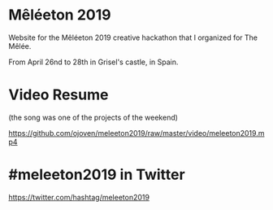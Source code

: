 Mêléeton 2019
=============================================

Website for the Mêléeton 2019 creative hackathon that I organized for The Mêlée.

From April 26nd to 28th in Grisel's castle, in Spain.

Video Resume
=============================================
(the song was one of the projects of the weekend)

https://github.com/ojoven/meleeton2019/raw/master/video/meleeton2019.mp4

#meleeton2019 in Twitter
=============================================
https://twitter.com/hashtag/meleeton2019